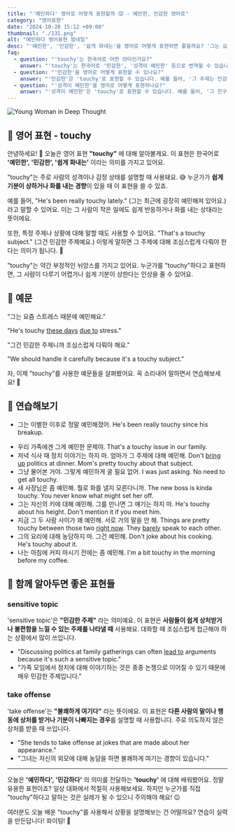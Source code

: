 ```yaml
---
title: "'예민하다' 영어로 어떻게 표현할까 😟 - 예민한, 민감한 영어로"
category: "영어표현"
date: "2024-10-20 15:12 +09:00"
thumbnail: "./131.png"
alt: "예민하다 영어표현 썸네일"
desc: "'예민한', '민감한', '쉽게 화내는'을 영어로 어떻게 표현하면 좋을까요? '그는 요즘 스트레스 때문에 예민해요.', '그건 민감한 주제니까 조심스럽게 다뤄야 해요.' 등을 영어로 표현하는 법을 배워봅시다. 다양한 예문을 통해서 연습하고 본인의 표현으로 만들어 보세요."
faq:
  - question: "'touchy'는 한국어로 어떤 의미인가요?"
    answer: "'touchy'는 한국어로 '민감한', '성격이 예민한' 등으로 번역될 수 있습니다. 주로 감정이나 주제에 대해 쉽게 반응하거나 상처받기 쉬운 상황을 설명할 때 사용됩니다."
  - question: "'민감한'을 영어로 어떻게 표현할 수 있나요?"
    answer: "'민감한'은 'touchy'로 표현할 수 있습니다. 예를 들어, '그 주제는 민감하니까 조심해'는 'That topic is touchy, so be careful'로 말할 수 있습니다."
  - question: "'성격이 예민한'을 영어로 어떻게 표현하나요?"
    answer: "'성격이 예민한'은 'touchy'로 표현할 수 있습니다. 예를 들어, '그 친구는 성격이 예민해서 조심해야 해'는 'My friend is touchy, so I need to be careful'로 표현할 수 있습니다."
---
```


![Young Woman in Deep Thought](./131-1.jpeg)

## 🌟 영어 표현 - touchy

안녕하세요! 👋 오늘은 영어 표현 **"touchy"** 에 대해 알아볼게요. 이 표현은 한국어로 **'예민한', '민감한', '쉽게 화내는'** 이라는 의미를 가지고 있어요.

"touchy"는 주로 사람의 성격이나 감정 상태를 설명할 때 사용돼요. 😅 누군가가 **쉽게 기분이 상하거나 화를 내는 경향**이 있을 때 이 표현을 쓸 수 있죠.

예를 들어, "He's been really touchy lately." (그는 최근에 굉장히 예민해져 있어요.) 라고 말할 수 있어요. 이는 그 사람이 작은 일에도 쉽게 반응하거나 화를 내는 상태라는 뜻이에요.

또한, 특정 주제나 상황에 대해 말할 때도 사용할 수 있어요. "That's a touchy subject." (그건 민감한 주제예요.) 이렇게 말하면 그 주제에 대해 조심스럽게 다뤄야 한다는 의미가 됩니다. 🤫

"touchy"는 약간 부정적인 뉘앙스를 가지고 있어요. 누군가를 "touchy"하다고 표현하면, 그 사람이 다루기 어렵거나 쉽게 기분이 상한다는 인상을 줄 수 있어요.

## 📖 예문

"그는 요즘 스트레스 때문에 예민해요."

"He's touchy [these days](/blog/in-english/417.these-days/) [due to](/blog/in-english/335.due-to/) stress."

"그건 민감한 주제니까 조심스럽게 다뤄야 해요."

"We should handle it carefully because it's a touchy subject."

자, 이제 "touchy"를 사용한 예문들을 살펴봤어요. 꼭 소리내어 말하면서 연습해보세요! 🚀

## 💬 연습해보기

<ul data-interactive-list>
  <li data-interactive-item>
    <span data-toggler>그는 이별한 이후로 정말 예민해졌어.</span>
    <span data-answer>He's been really touchy since his breakup.</span>
  </li>
</ul>

</details>

<ul data-interactive-list>
  <li data-interactive-item>
    <span data-toggler>우리 가족에겐 그게 예민한 문제야.</span>
    <span data-answer>That's a touchy issue in our family.</span>
  </li>
  <li data-interactive-item>
    <span data-toggler>저녁 식사 때 정치 이야기는 하지 마. 엄마가 그 주제에 대해 예민해.</span>
    <span data-answer>Don't <a href="/blog/in-english/122.bring-up/">bring up</a> politics at dinner. Mom's pretty touchy about that subject.</span>
  </li>
  <li data-interactive-item>
    <span data-toggler>그냥 물어본 거야. 그렇게 예민하게 굴 필요 없어.</span>
    <span data-answer>I was just asking. No need to get all touchy.</span>
  </li>
  <li data-interactive-item>
    <span data-toggler>새 사장님은 좀 예민해. 뭘로 화를 낼지 모른다니까.</span>
    <span data-answer>The new boss is kinda touchy. You never know what might set her off.</span>
  </li>
  <li data-interactive-item>
    <span data-toggler>그는 자신의 키에 대해 예민해. 그를 만나면 그 얘기는 하지 마.</span>
    <span data-answer>He's touchy about his height. Don't mention it if you meet him.</span>
  </li>
  <li data-interactive-item>
    <span data-toggler>지금 그 두 사람 사이가 꽤 예민해. 서로 거의 말을 안 해.</span>
    <span data-answer>Things are pretty touchy between those two <a href="/blog/in-english/525.right-now/">right now</a>. They <a href="/blog/in-english/078.barely/">barely</a> speak to each other.</span>
  </li>
  <li data-interactive-item>
    <span data-toggler>그의 요리에 대해 농담하지 마. 그건 예민해.</span>
    <span data-answer>Don't joke about his cooking. He's touchy about it.</span>
  </li>
  <li data-interactive-item>
    <span data-toggler>나는 아침에 커피 마시기 전에는 좀 예민해.</span>
    <span data-answer>I'm a bit touchy in the morning before my coffee.</span>
  </li>
</ul>

## 🤝 함께 알아두면 좋은 표현들

### sensitive topic

'sensitive topic'은 **"민감한 주제"** 라는 의미예요. 이 표현은 **사람들이 쉽게 상처받거나 불편함을 느낄 수 있는 주제를 나타낼 때** 사용해요. 대화할 때 조심스럽게 접근해야 하는 상황에서 많이 쓰입니다.

- "Discussing politics at family gatherings can often [lead to](/blog/vocab-1/004.lead-to/) arguments because it's such a sensitive topic."
- "가족 모임에서 정치에 대해 이야기하는 것은 종종 논쟁으로 이어질 수 있기 때문에 매우 민감한 주제입니다."

### take offense

'take offense'는 **"불쾌하게 여기다"** 라는 뜻이에요. 이 표현은 **다른 사람의 말이나 행동에 상처를 받거나 기분이 나빠지는 경우**를 설명할 때 사용합니다. 주로 의도하지 않은 상처를 받을 때 쓰입니다.

- "She tends to take offense at jokes that are made about her appearance."
- "그녀는 자신의 외모에 대해 농담을 하면 불쾌하게 여기는 경향이 있습니다."

---

오늘은 **'예민하다', '민감하다'** 의 의미를 전달하는 **'touchy'** 에 대해 배워봤어요. 정말 유용한 표현이죠? 일상 대화에서 적절히 사용해보세요. 하지만 누군가를 직접 "touchy"하다고 말하는 것은 실례가 될 수 있으니 주의해야 해요! 😉

여러분도 오늘 배운 "touchy"를 사용해서 상황을 설명해보는 건 어떨까요? 연습이 실력을 만든답니다! 화이팅! 💪
